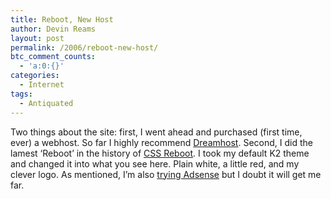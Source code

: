 ```yaml
---
title: Reboot, New Host
author: Devin Reams
layout: post
permalink: /2006/reboot-new-host/
btc_comment_counts:
  - 'a:0:{}'
categories:
  - Internet
tags:
  - Antiquated
---
```

Two things about the site: first, I went ahead and purchased (first time, ever) a webhost. So far I highly recommend [Dreamhost][1]. Second, I did the lamest &#8216;Reboot&#8217; in the history of [CSS Reboot][2]. I took my default K2 theme and changed it into what you see here. Plain white, a little red, and my clever logo. As mentioned, I&#8217;m also [trying Adsense][3] but I doubt it will get me far.

 [1]: http://www.dreamhost.com/
 [2]: http://www.cssreboot.com/
 [3]: https://devin.rea.ms/2006/adsense-experiment/